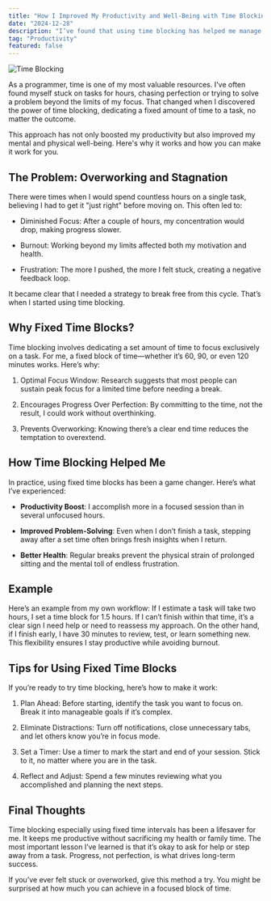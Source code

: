 ```yaml
---
title: "How I Improved My Productivity and Well-Being with Time Blocking"
date: "2024-12-28"
description: "I’ve found that using time blocking has helped me manage my time and energy more effectively. It’s a simple approach that’s improved my productivity and well-being."
tag: "Productivity"
featured: false
---
```


<img src="/images/blog/How-I-Improved-My-Productivity-and-Well-Being-with-Time-Blocking.jpg" alt="Time Blocking" />

As a programmer, time is one of my most valuable resources. I've often found myself stuck on tasks for hours, chasing perfection or trying to solve a problem beyond the limits of my focus. That changed when I discovered the power of time blocking, dedicating a fixed amount of time to a task, no matter the outcome.

This approach has not only boosted my productivity but also improved my mental and physical well-being. Here's why it works and how you can make it work for you.

## The Problem: Overworking and Stagnation

There were times when I would spend countless hours on a single task, believing I had to get it "just right" before moving on. This often led to:

- Diminished Focus: After a couple of hours, my concentration would drop, making progress slower.

- Burnout: Working beyond my limits affected both my motivation and health.

- Frustration: The more I pushed, the more I felt stuck, creating a negative feedback loop.

It became clear that I needed a strategy to break free from this cycle. That’s when I started using time blocking.

## Why Fixed Time Blocks?

Time blocking involves dedicating a set amount of time to focus exclusively on a task. For me, a fixed block of time—whether it’s 60, 90, or even 120 minutes works. Here’s why:

1. Optimal Focus Window: Research suggests that most people can sustain peak focus for a limited time before needing a break.

2. Encourages Progress Over Perfection: By committing to the time, not the result, I could work without overthinking.

3. Prevents Overworking: Knowing there’s a clear end time reduces the temptation to overextend.

## How Time Blocking Helped Me

In practice, using fixed time blocks has been a game changer. Here’s what I’ve experienced:

- **Productivity Boost**: I accomplish more in a focused session than in several unfocused hours.

- **Improved Problem-Solving**: Even when I don’t finish a task, stepping away after a set time often brings fresh insights when I return.

- **Better Health**: Regular breaks prevent the physical strain of prolonged sitting and the mental toll of endless frustration.

## Example

Here’s an example from my own workflow: If I estimate a task will take two hours, I set a time block for 1.5 hours. If I can’t finish within that time, it’s a clear sign I need help or need to reassess my approach. On the other hand, if I finish early, I have 30 minutes to review, test, or learn something new. This flexibility ensures I stay productive while avoiding burnout.

## Tips for Using Fixed Time Blocks

If you’re ready to try time blocking, here’s how to make it work:

1. Plan Ahead: Before starting, identify the task you want to focus on. Break it into manageable goals if it’s complex.

2. Eliminate Distractions: Turn off notifications, close unnecessary tabs, and let others know you’re in focus mode.

3. Set a Timer: Use a timer to mark the start and end of your session. Stick to it, no matter where you are in the task.

4. Reflect and Adjust: Spend a few minutes reviewing what you accomplished and planning the next steps.

## Final Thoughts

Time blocking especially using fixed time intervals has been a lifesaver for me. It keeps me productive without sacrificing my health or family time. The most important lesson I’ve learned is that it’s okay to ask for help or step away from a task. Progress, not perfection, is what drives long-term success.

If you’ve ever felt stuck or overworked, give this method a try. You might be surprised at how much you can achieve in a focused block of time.
